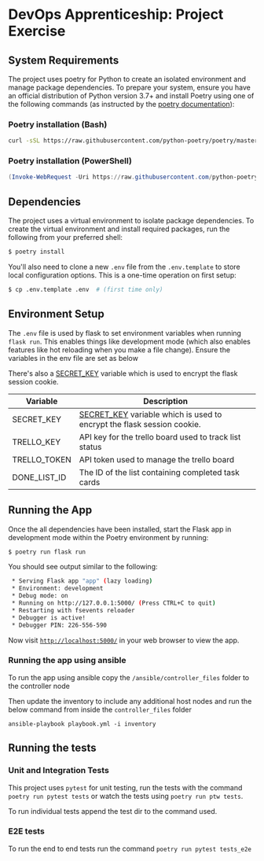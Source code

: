 # DevOps Apprenticeship: Project Exercise

## System Requirements

The project uses poetry for Python to create an isolated environment and manage package dependencies. To prepare your system, ensure you have an official distribution of Python version 3.7+ and install Poetry using one of the following commands (as instructed by the [poetry documentation](https://python-poetry.org/docs/#system-requirements)):

### Poetry installation (Bash)

```bash
curl -sSL https://raw.githubusercontent.com/python-poetry/poetry/master/install-poetry.py | python -
```

### Poetry installation (PowerShell)

```powershell
(Invoke-WebRequest -Uri https://raw.githubusercontent.com/python-poetry/poetry/master/install-poetry.py -UseBasicParsing).Content | python -
```

## Dependencies

The project uses a virtual environment to isolate package dependencies. To create the virtual environment and install required packages, run the following from your preferred shell:

```bash
$ poetry install
```

You'll also need to clone a new `.env` file from the `.env.template` to store local configuration options. This is a one-time operation on first setup:

```bash
$ cp .env.template .env  # (first time only)
```

## Environment Setup

The `.env` file is used by flask to set environment variables when running `flask run`. This enables things like development mode (which also enables features like hot reloading when you make a file change). Ensure the variables
in the env file are set as below

There's also a [SECRET_KEY](https://flask.palletsprojects.com/en/1.1.x/config/#SECRET_KEY) variable which is used to encrypt the flask session cookie.

| Variable     | Description                                                                                                                             |
| ------------ | --------------------------------------------------------------------------------------------------------------------------------------- |
| SECRET_KEY   | [SECRET_KEY](https://flask.palletsprojects.com/en/1.1.x/config/#SECRET_KEY) variable which is used to encrypt the flask session cookie. |
| TRELLO_KEY   | API key for the trello board used to track list status                                                                                  |
| TRELLO_TOKEN | API token used to manage the trello board                                                                                               |
| DONE_LIST_ID | The ID of the list containing completed task cards                                                                                      |

## Running the App

Once the all dependencies have been installed, start the Flask app in development mode within the Poetry environment by running:

```bash
$ poetry run flask run
```

You should see output similar to the following:

```bash
 * Serving Flask app "app" (lazy loading)
 * Environment: development
 * Debug mode: on
 * Running on http://127.0.0.1:5000/ (Press CTRL+C to quit)
 * Restarting with fsevents reloader
 * Debugger is active!
 * Debugger PIN: 226-556-590
```

Now visit [`http://localhost:5000/`](http://localhost:5000/) in your web browser to view the app.

### Running the app using ansible
To run the app using ansible copy the `/ansible/controller_files` folder to the controller node

Then update the inventory to include any additional host nodes and run the below command from inside the `controller_files` folder

`ansible-playbook playbook.yml -i inventory`


## Running the tests

### Unit and Integration Tests

This project uses `pytest` for unit testing, run the tests with the command `poetry run pytest tests` or watch the tests using `poetry run ptw tests`.

To run individual tests append the test dir to the command used.

### E2E tests

To run the end to end tests run the command `poetry run pytest tests_e2e`
